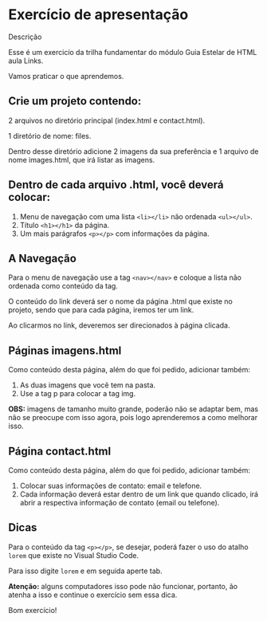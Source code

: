 # Exercício de apresentação
Descrição

Esse é um exercicío da trilha fundamentar do módulo Guia Estelar de HTML aula Links.

Vamos praticar o que aprendemos.

## Crie um projeto contendo:

2 arquivos no diretório principal (index.html e contact.html).

1 diretório de nome: files.

Dentro desse diretório adicione 2 imagens da sua preferência e 1 arquivo de nome images.html, que irá listar as imagens.

## Dentro de cada arquivo .html, você deverá colocar:

1. Menu de navegação com uma lista `<li></li>` não ordenada `<ul></ul>`.
2. Título `<h1></h1>` da página.
3. Um mais parágrafos `<p></p>` com informações da página.

## A Navegação

Para o menu de navegação use a tag `<nav></nav>` e coloque a lista não ordenada como conteúdo da tag.

O conteúdo do link deverá ser o nome da página .html que existe no projeto, sendo que para cada página, iremos ter um link.

Ao clicarmos no link, deveremos ser direcionados à página clicada.

## Páginas imagens.html

Como conteúdo desta página, além do que foi pedido, adicionar também:

1. As duas imagens que você tem na pasta.
2. Use a tag p para colocar a tag img.

**OBS:** imagens de tamanho muito grande, poderão não se adaptar bem, mas não se preocupe com isso agora, pois logo aprenderemos a como melhorar isso.

## Página contact.html

Como conteúdo desta página, além do que foi pedido, adicionar também:

1. Colocar suas informações de contato: email e telefone.
2. Cada informação deverá estar dentro de um link que quando clicado, irá abrir a respectiva informação de contato (email ou telefone).

## Dicas

Para o conteúdo da tag `<p></p>`, se desejar, poderá fazer o uso do atalho `lorem` que existe no Visual Studio Code.

Para isso digite `lorem` e em seguida aperte tab.

**Atenção:** alguns computadores isso pode não funcionar, portanto, ão atenha a isso e continue o exercício sem essa dica.

Bom exercício!

